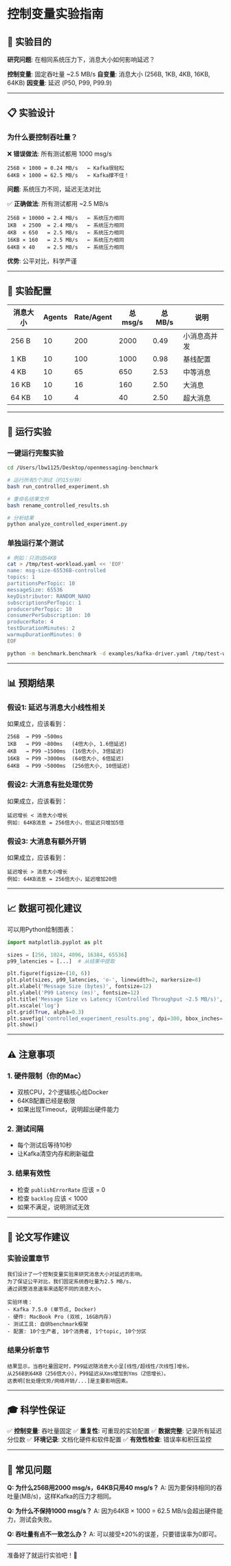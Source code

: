# 控制变量实验指南

## 🎯 实验目的

**研究问题**: 在相同系统压力下，消息大小如何影响延迟？

**控制变量**: 固定吞吐量 ~2.5 MB/s
**自变量**: 消息大小 (256B, 1KB, 4KB, 16KB, 64KB)
**因变量**: 延迟 (P50, P99, P99.9)

---

## 📋 实验设计

### 为什么要控制吞吐量？

❌ **错误做法**: 所有测试都用 1000 msg/s
```
256B × 1000 = 0.24 MB/s   ← Kafka很轻松
64KB × 1000 = 62.5 MB/s   ← Kafka撑不住！
```
**问题**: 系统压力不同，延迟无法对比

✅ **正确做法**: 所有测试都用 ~2.5 MB/s
```
256B × 10000 = 2.4 MB/s   ← 系统压力相同
1KB  × 2500  = 2.4 MB/s   ← 系统压力相同
4KB  × 650   = 2.5 MB/s   ← 系统压力相同
16KB × 160   = 2.5 MB/s   ← 系统压力相同
64KB × 40    = 2.5 MB/s   ← 系统压力相同
```
**优势**: 公平对比，科学严谨

---

## 🧪 实验配置

| 消息大小 | Agents | Rate/Agent | 总msg/s | 总MB/s | 说明 |
|---------|--------|-----------|---------|--------|------|
| 256 B | 10 | 200 | 2000 | 0.49 | 小消息高并发 |
| 1 KB | 10 | 100 | 1000 | 0.98 | 基线配置 |
| 4 KB | 10 | 65 | 650 | 2.53 | 中等消息 |
| 16 KB | 10 | 16 | 160 | 2.50 | 大消息 |
| 64 KB | 10 | 4 | 40 | 2.50 | 超大消息 |

---

## 🚀 运行实验

### 一键运行完整实验

```bash
cd /Users/lbw1125/Desktop/openmessaging-benchmark

# 运行所有5个测试（约15分钟）
bash run_controlled_experiment.sh

# 重命名结果文件
bash rename_controlled_results.sh

# 分析结果
python analyze_controlled_experiment.py
```

### 单独运行某个测试

```bash
# 例如：只测试64KB
cat > /tmp/test-workload.yaml << 'EOF'
name: msg-size-65536B-controlled
topics: 1
partitionsPerTopic: 10
messageSize: 65536
keyDistributor: RANDOM_NANO
subscriptionsPerTopic: 1
producersPerTopic: 10
consumerPerSubscription: 10
producerRate: 4
testDurationMinutes: 2
warmupDurationMinutes: 0
EOF

python -m benchmark.benchmark -d examples/kafka-driver.yaml /tmp/test-workload.yaml
```

---

## 📊 预期结果

### 假设1: 延迟与消息大小线性相关

如果成立，应该看到：
```
256B  → P99 ~500ms
1KB   → P99 ~800ms   (4倍大小, 1.6倍延迟)
4KB   → P99 ~1500ms  (16倍大小, 3倍延迟)
16KB  → P99 ~3000ms  (64倍大小, 6倍延迟)
64KB  → P99 ~5000ms  (256倍大小, 10倍延迟)
```

### 假设2: 大消息有批处理优势

如果成立，应该看到：
```
延迟增长 < 消息大小增长
例如: 64KB消息 = 256倍大小，但延迟只增加5倍
```

### 假设3: 大消息有额外开销

如果成立，应该看到：
```
延迟增长 > 消息大小增长
例如: 64KB消息 = 256倍大小，延迟增加20倍
```

---

## 📈 数据可视化建议

可以用Python绘制图表：

```python
import matplotlib.pyplot as plt

sizes = [256, 1024, 4096, 16384, 65536]
p99_latencies = [...]  # 从结果中提取

plt.figure(figsize=(10, 6))
plt.plot(sizes, p99_latencies, 'o-', linewidth=2, markersize=8)
plt.xlabel('Message Size (bytes)', fontsize=12)
plt.ylabel('P99 Latency (ms)', fontsize=12)
plt.title('Message Size vs Latency (Controlled Throughput ~2.5 MB/s)', fontsize=14)
plt.xscale('log')
plt.grid(True, alpha=0.3)
plt.savefig('controlled_experiment_results.png', dpi=300, bbox_inches='tight')
plt.show()
```

---

## ⚠️ 注意事项

### 1. 硬件限制（你的Mac）
- 双核CPU，2个逻辑核心给Docker
- 64KB配置已经是极限
- 如果出现Timeout，说明超出硬件能力

### 2. 测试间隔
- 每个测试后等待10秒
- 让Kafka清空内存和刷新磁盘

### 3. 结果有效性
- 检查 `publishErrorRate` 应该 = 0
- 检查 `backlog` 应该 < 1000
- 如果不满足，说明测试无效

---

## 📝 论文写作建议

### 实验设置章节

```
我们设计了一个控制变量实验来研究消息大小对延迟的影响。
为了保证公平对比，我们固定系统吞吐量为2.5 MB/s，
通过调整消息速率来适配不同的消息大小。

实验环境：
- Kafka 7.5.0 (单节点, Docker)
- 硬件: MacBook Pro (双核, 16GB内存)
- 测试工具: 自研benchmark框架
- 配置: 10个生产者, 10个消费者, 1个topic, 10个分区
```

### 结果分析章节

```
结果显示，当吞吐量固定时，P99延迟随消息大小呈[线性/超线性/次线性]增长。
从256B到64KB（256倍大小），P99延迟从Xms增加到Yms（Z倍增长）。
这表明[批处理优势/网络开销/...]是主要影响因素。
```

---

## 🎓 科学性保证

✅ **控制变量**: 吞吐量固定
✅ **重复性**: 可重现的实验配置
✅ **数据完整**: 记录所有延迟分位数
✅ **环境记录**: 文档化硬件和软件配置
✅ **有效性检查**: 错误率和积压监控

---

## 🤔 常见问题

**Q: 为什么256B用2000 msg/s，64KB只用40 msg/s？**
A: 因为要保持相同的吞吐量(MB/s)，这样Kafka的压力才相同。

**Q: 为什么不保持1000 msg/s？**
A: 因为64KB × 1000 = 62.5 MB/s会超出硬件能力，测试会失败。

**Q: 吞吐量有点不一致怎么办？**
A: 可以接受±20%的误差，只要错误率为0即可。

---

准备好了就运行实验吧！🚀
